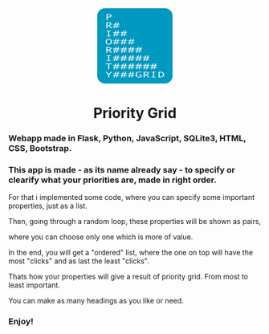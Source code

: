 <div align="center">

<img src="https://github.com/krisbaranski/priority_grid/blob/main/static/assets/priority.png" alt="Priority Grid Logo" width="150" height="150">

# Priority Grid

</div>

### Webapp made in Flask, Python, JavaScript, SQLite3, HTML, CSS, Bootstrap.

### This app is made - as its name already say - to specify or clearify what your priorities are, made in right order.

For that i implemented some code, where you can specify some important properties, just as a list.

Then, going through a random loop, these properties will be shown as pairs,

where you can choose only one which is more of value.

In the end, you will get a "ordered" list, where the one on top will have the most "clicks" and as last the least "clicks".

Thats how your properties will give a result of priority grid. From most to least important.

You can make as many headings as you like or need.

### Enjoy!
